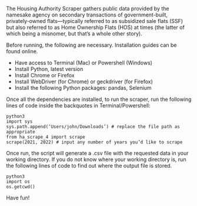 The Housing Authority Scraper gathers public data provided by the namesake agency on secondary transactions of government-built, privately-owned flats—typically referred to as subsidized sale flats (SSF) but also referred to as Home Ownership Flats (HOS) at times (the latter of which being a misnomer, but that’s a whole other story). 

Before running, the following are necessary. Installation guides can be found online.
- Have access to Terminal (Mac) or Powershell (Windows)
- Install Python, latest version
- Install Chrome or Firefox
- Install WebDriver (for Chrome) or geckdriver (for Firefox)
- Install the following Python packages: pandas, Selenium

Once all the dependencies are installed, to run the scraper, run the following lines of code inside the backquotes in Terminal/Powershell:
```
python3
import sys
sys.path.append(‘Users/john/Downloads’) # replace the file path as appropriate
from ha_scrape_4 import scrape
scrape(2021, 2022) # input any number of years you’d like to scrape
```

Once run, the script will generate a .csv file with the requested data in your working directory. If you do not know where your working directory is, run the following lines of code to find out where the output file is stored.
```
python3
import os
os.getcwd()
```

Have fun!

